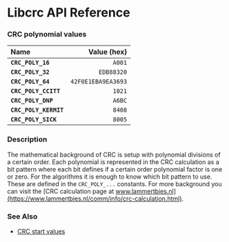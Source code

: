 # Libcrc API Reference

### CRC polynomial values

| Name | Value (hex) |
| :--- | ---: |
|**`CRC_POLY_16`**|`A001`|
|**`CRC_POLY_32`**|`EDB88320`|
|**`CRC_POLY_64`**|`42F0E1EBA9EA3693`|
|**`CRC_POLY_CCITT`**|`1021`|
|**`CRC_POLY_DNP`**|`A6BC`|
|**`CRC_POLY_KERMIT`**|`8408`|
|**`CRC_POLY_SICK`**|`8005`|

### Description

The mathematical background of CRC is setup with polynomial divisions of a certain order. Each polynomial is represented
in the CRC calculation as a bit pattern where each bit defines if a certain order polynomial factor is one or zero. For
the algorithms it is enough to know which bit pattern to use. These are defined in the `CRC_POLY_...` constants. For
more background you can visit
the [CRC calculation page at www.lammertbies.nl](https://www.lammertbies.nl/comm/info/crc-calculation.html).

### See Also

* [CRC start values](crc_start.md)
